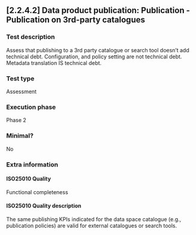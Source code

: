 
## [2.2.4.2] Data product publication: Publication - Publication on 3rd-party catalogues
 
### Test description
Assess that publishing to a 3rd party catalogue or search tool doesn’t add technical debt. Configuration, and policy setting are not technical debt. Metadata translation IS technical debt.
 
### Test type
Assessment
 
### Execution phase
Phase 2
 
### Minimal?
No
 
### Extra information
#### ISO25010 Quality
Functional completeness
#### ISO25010 Quality description
The same publishing KPIs indicated for the data space catalogue (e.g., publication policies) are valid for external catalogues or search tools.
    